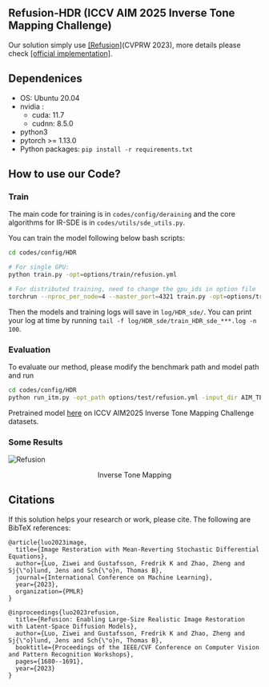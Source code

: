
## Refusion-HDR (ICCV AIM 2025 Inverse Tone Mapping Challenge) 

Our solution simply use [[Refusion]](https://arxiv.org/abs/2304.08291)(CVPRW 2023), more details please check [[official implementation]](https://github.com/Algolzw/image-restoration-sde). </sub>

## Dependenices

* OS: Ubuntu 20.04
* nvidia :
	- cuda: 11.7
	- cudnn: 8.5.0
* python3
* pytorch >= 1.13.0
* Python packages: `pip install -r requirements.txt`

## How to use our Code?

### Train
The main code for training is in `codes/config/deraining` and the core algorithms for IR-SDE is in `codes/utils/sde_utils.py`.

You can train the model following below bash scripts:

```bash
cd codes/config/HDR

# For single GPU:
python train.py -opt=options/train/refusion.yml

# For distributed training, need to change the gpu_ids in option file
torchrun --nproc_per_node=4 --master_port=4321 train.py -opt=options/train/refusion.yml --launcher pytorch
```

Then the models and training logs will save in `log/HDR_sde/`. 
You can print your log at time by running `tail -f log/HDR_sde/train_HDR_sde_***.log -n 100`.

### Evaluation
To evaluate our method, please modify the benchmark path and model path and run

```bash
cd codes/config/HDR
python run_itm.py -opt_path options/test/refusion.yml -input_dir AIM_TEST -output_dir output -pretrained_path lastest_EMA.pth
```

Pretrained model [here](https://www.dropbox.com/scl/fi/yg44t2i9tgrlsn3c1punc/lastest_EMA.pth?rlkey=fhjb37o34i9yt12337pyed5gi&st=43psqej3&dl=0) on ICCV AIM2025 Inverse Tone Mapping Challenge datasets.

### Some Results
![Refusion](figs/HDR.png)
<div align='center'>Inverse Tone Mapping</div>


## Citations
If this solution helps your research or work, please cite.
The following are BibTeX references:

```
@article{luo2023image,
  title={Image Restoration with Mean-Reverting Stochastic Differential Equations},
  author={Luo, Ziwei and Gustafsson, Fredrik K and Zhao, Zheng and Sj{\"o}lund, Jens and Sch{\"o}n, Thomas B},
  journal={International Conference on Machine Learning},
  year={2023},
  organization={PMLR}
}

@inproceedings{luo2023refusion,
  title={Refusion: Enabling Large-Size Realistic Image Restoration with Latent-Space Diffusion Models},
  author={Luo, Ziwei and Gustafsson, Fredrik K and Zhao, Zheng and Sj{\"o}lund, Jens and Sch{\"o}n, Thomas B},
  booktitle={Proceedings of the IEEE/CVF Conference on Computer Vision and Pattern Recognition Workshops},
  pages={1680--1691},
  year={2023}
}
```
